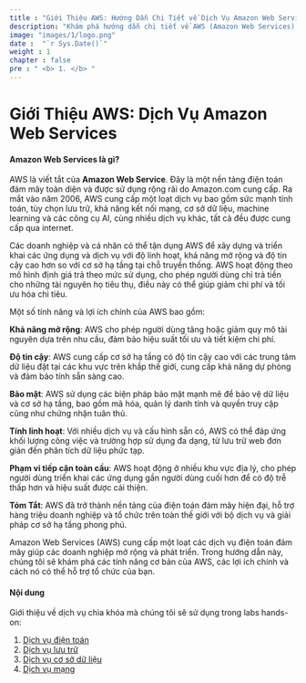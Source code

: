```yaml
---
title : "Giới Thiệu AWS: Hướng Dẫn Chi Tiết về Dịch Vụ Amazon Web Services"
description: "Khám phá hướng dẫn chi tiết về AWS (Amazon Web Services). Tìm hiểu các tính năng, lợi ích và cách dịch vụ này có thể thay đổi trải nghiệm điện toán đám mây của bạn."
image: "images/1/logo.png"
date :  "`r Sys.Date()`" 
weight : 1
chapter : false
pre : " <b> 1. </b> "
---
```


# Giới Thiệu AWS: Dịch Vụ Amazon Web Services

#### Amazon Web Services là gì?
AWS là viết tắt của **Amazon Web Service**. Đây là một nền tảng điện toán đám mây toàn diện và được sử dụng rộng rãi do Amazon.com cung cấp. Ra mắt vào năm 2006, AWS cung cấp một loạt dịch vụ bao gồm sức mạnh tính toán, tùy chọn lưu trữ, khả năng kết nối mạng, cơ sở dữ liệu, machine learning và các công cụ AI, cùng nhiều dịch vụ khác, tất cả đều được cung cấp qua internet.

Các doanh nghiệp và cá nhân có thể tận dụng AWS để xây dựng và triển khai các ứng dụng và dịch vụ với độ linh hoạt, khả năng mở rộng và độ tin cậy cao hơn so với cơ sở hạ tầng tại chỗ truyền thống. AWS hoạt động theo mô hình định giá trả theo mức sử dụng, cho phép người dùng chỉ trả tiền cho những tài nguyên họ tiêu thụ, điều này có thể giúp giảm chi phí và tối ưu hóa chi tiêu.

Một số tính năng và lợi ích chính của AWS bao gồm:

**Khả năng mở rộng**: AWS cho phép người dùng tăng hoặc giảm quy mô tài nguyên dựa trên nhu cầu, đảm bảo hiệu suất tối ưu và tiết kiệm chi phí.

**Độ tin cậy**: AWS cung cấp cơ sở hạ tầng có độ tin cậy cao với các trung tâm dữ liệu đặt tại các khu vực trên khắp thế giới, cung cấp khả năng dự phòng và đảm bảo tính sẵn sàng cao.

**Bảo mật**: AWS sử dụng các biện pháp bảo mật mạnh mẽ để bảo vệ dữ liệu và cơ sở hạ tầng, bao gồm mã hóa, quản lý danh tính và quyền truy cập cũng như chứng nhận tuân thủ.

**Tính linh hoạt**: Với nhiều dịch vụ và cấu hình sẵn có, AWS có thể đáp ứng khối lượng công việc và trường hợp sử dụng đa dạng, từ lưu trữ web đơn giản đến phân tích dữ liệu phức tạp.

**Phạm vi tiếp cận toàn cầu**: AWS hoạt động ở nhiều khu vực địa lý, cho phép người dùng triển khai các ứng dụng gần người dùng cuối hơn để có độ trễ thấp hơn và hiệu suất được cải thiện.

**Tóm Tắt**: AWS đã trở thành nền tảng của điện toán đám mây hiện đại, hỗ trợ hàng triệu doanh nghiệp và tổ chức trên toàn thế giới với bộ dịch vụ và giải pháp cơ sở hạ tầng phong phú.

Amazon Web Services (AWS) cung cấp một loạt các dịch vụ điện toán đám mây giúp các doanh nghiệp mở rộng và phát triển. Trong hướng dẫn này, chúng tôi sẽ khám phá các tính năng cơ bản của AWS, các lợi ích chính và cách nó có thể hỗ trợ tổ chức của bạn.

#### Nội dung

Giới thiệu về dịch vụ chìa khóa mà chúng tôi sẽ sử dụng trong labs hands-on:
1. [Dịch vụ điện toán](1-Introduce-aws/1.1-ComputeServices/)
2. [Dịch vụ lưu trữ](1.2-StorageServices/)
3. [Dịch vụ cơ sở dữ liệu](1.3-DatabaseServices/)
4. [Dịch vụ mạng](1.4-NetworkingServices/)

